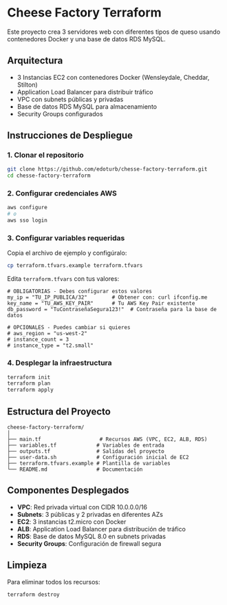 # Cheese Factory Terraform

Este proyecto crea 3 servidores web con diferentes tipos de queso usando contenedores Docker y una base de datos RDS MySQL.

## Arquitectura

- 3 Instancias EC2 con contenedores Docker (Wensleydale, Cheddar, Stilton)
- Application Load Balancer para distribuir tráfico
- VPC con subnets públicas y privadas
- Base de datos RDS MySQL para almacenamiento
- Security Groups configurados

## Instrucciones de Despliegue

### 1. Clonar el repositorio
```bash
git clone https://github.com/edoturb/chesse-factory-terraform.git
cd chesse-factory-terraform
```

### 2. Configurar credenciales AWS
```bash
aws configure
# o
aws sso login
```

### 3. Configurar variables requeridas
Copia el archivo de ejemplo y configúralo:
```bash
cp terraform.tfvars.example terraform.tfvars
```

Edita `terraform.tfvars` con tus valores:
```hcl
# OBLIGATORIAS - Debes configurar estos valores
my_ip = "TU_IP_PUBLICA/32"        # Obtener con: curl ifconfig.me
key_name = "TU_AWS_KEY_PAIR"      # Tu AWS Key Pair existente
db_password = "TuContraseñaSegura123!"  # Contraseña para la base de datos

# OPCIONALES - Puedes cambiar si quieres
# aws_region = "us-west-2"
# instance_count = 3
# instance_type = "t2.small"
```

### 4. Desplegar la infraestructura
```bash
terraform init
terraform plan
terraform apply
```

## Estructura del Proyecto

```
cheese-factory-terraform/
│
├── main.tf                   # Recursos AWS (VPC, EC2, ALB, RDS)
├── variables.tf             # Variables de entrada
├── outputs.tf               # Salidas del proyecto
├── user-data.sh             # Configuración inicial de EC2
├── terraform.tfvars.example # Plantilla de variables
└── README.md                # Documentación
```

## Componentes Desplegados

- **VPC**: Red privada virtual con CIDR 10.0.0.0/16
- **Subnets**: 3 públicas y 2 privadas en diferentes AZs
- **EC2**: 3 instancias t2.micro con Docker
- **ALB**: Application Load Balancer para distribución de tráfico
- **RDS**: Base de datos MySQL 8.0 en subnets privadas
- **Security Groups**: Configuración de firewall segura

## Limpieza

Para eliminar todos los recursos:
```bash
terraform destroy
```


